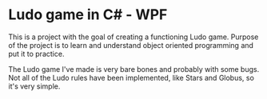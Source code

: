 # Ludo game in C# - WPF

This is a project with the goal of creating a functioning Ludo game.
Purpose of the project is to learn and understand object oriented programming and put it to practice.

The Ludo game I've made is very bare bones and probably with some bugs. 
Not all of the Ludo rules have been implemented, like Stars and Globus, so it's very simple.

